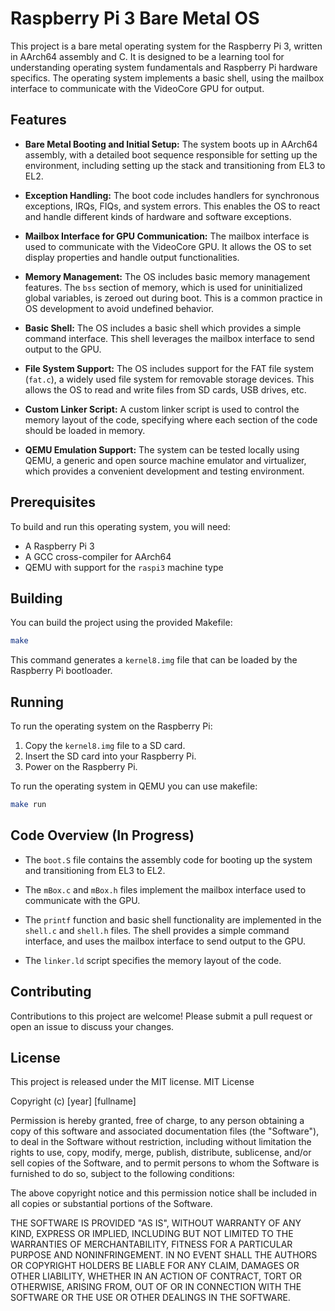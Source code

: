# Raspberry Pi 3 Bare Metal OS

This project is a bare metal operating system for the Raspberry Pi 3, written in AArch64 assembly and C. It is designed to be a learning tool for understanding operating system fundamentals and Raspberry Pi hardware specifics. The operating system implements a basic shell, using the mailbox interface to communicate with the VideoCore GPU for output. 

## Features

- **Bare Metal Booting and Initial Setup:** The system boots up in AArch64 assembly, with a detailed boot sequence responsible for setting up the environment, including setting up the stack and transitioning from EL3 to EL2.

- **Exception Handling:** The boot code includes handlers for synchronous exceptions, IRQs, FIQs, and system errors. This enables the OS to react and handle different kinds of hardware and software exceptions.

- **Mailbox Interface for GPU Communication:** The mailbox interface is used to communicate with the VideoCore GPU. It allows the OS to set display properties and handle output functionalities.

- **Memory Management:** The OS includes basic memory management features. The `bss` section of memory, which is used for uninitialized global variables, is zeroed out during boot. This is a common practice in OS development to avoid undefined behavior.

- **Basic Shell:** The OS includes a basic shell which provides a simple command interface. This shell leverages the mailbox interface to send output to the GPU.

- **File System Support:** The OS includes support for the FAT file system (`fat.c`), a widely used file system for removable storage devices. This allows the OS to read and write files from SD cards, USB drives, etc.

- **Custom Linker Script:** A custom linker script is used to control the memory layout of the code, specifying where each section of the code should be loaded in memory.

- **QEMU Emulation Support:** The system can be tested locally using QEMU, a generic and open source machine emulator and virtualizer, which provides a convenient development and testing environment.
## Prerequisites

To build and run this operating system, you will need:

- A Raspberry Pi 3
- A GCC cross-compiler for AArch64
- QEMU with support for the `raspi3` machine type

## Building

You can build the project using the provided Makefile:

```bash
make
```

This command generates a `kernel8.img` file that can be loaded by the Raspberry Pi bootloader.

## Running

To run the operating system on the Raspberry Pi:

1. Copy the `kernel8.img` file to a SD card.
2. Insert the SD card into your Raspberry Pi.
3. Power on the Raspberry Pi.

To run the operating system in QEMU you can use makefile:

```bash
make run
```

## Code Overview (In Progress)

- The `boot.S` file contains the assembly code for booting up the system and transitioning from EL3 to EL2.

- The `mBox.c` and `mBox.h` files implement the mailbox interface used to communicate with the GPU.

- The `printf` function and basic shell functionality are implemented in the `shell.c` and `shell.h` files. The shell provides a simple command interface, and uses the mailbox interface to send output to the GPU.

- The `linker.ld` script specifies the memory layout of the code.

## Contributing

Contributions to this project are welcome! Please submit a pull request or open an issue to discuss your changes.

## License

This project is released under the MIT license. 
MIT License

Copyright (c) [year] [fullname]

Permission is hereby granted, free of charge, to any person obtaining a copy
of this software and associated documentation files (the "Software"), to deal
in the Software without restriction, including without limitation the rights
to use, copy, modify, merge, publish, distribute, sublicense, and/or sell
copies of the Software, and to permit persons to whom the Software is
furnished to do so, subject to the following conditions:

The above copyright notice and this permission notice shall be included in all
copies or substantial portions of the Software.

THE SOFTWARE IS PROVIDED "AS IS", WITHOUT WARRANTY OF ANY KIND, EXPRESS OR
IMPLIED, INCLUDING BUT NOT LIMITED TO THE WARRANTIES OF MERCHANTABILITY,
FITNESS FOR A PARTICULAR PURPOSE AND NONINFRINGEMENT. IN NO EVENT SHALL THE
AUTHORS OR COPYRIGHT HOLDERS BE LIABLE FOR ANY CLAIM, DAMAGES OR OTHER
LIABILITY, WHETHER IN AN ACTION OF CONTRACT, TORT OR OTHERWISE, ARISING FROM,
OUT OF OR IN CONNECTION WITH THE SOFTWARE OR THE USE OR OTHER DEALINGS IN THE
SOFTWARE.

